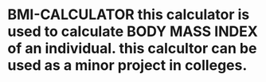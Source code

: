 # BMI-CALCULATOR this calculator is used to calculate BODY MASS INDEX of an individual.  this calcultor can be used as a minor project in colleges.
